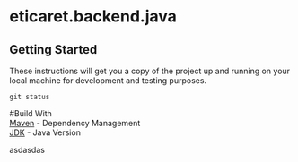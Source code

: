 # eticaret.backend.java
## Getting Started </br>
These instructions will get you a copy of the project up and running on your local machine for development and testing purposes.

`git status` </br>

#Build With </br>
[Maven](https://maven.apache.org/download.cgi) - Dependency Management </br>
[JDK](https://www.oracle.com/java/technologies/javase/jdk17-archive-downloads.html) - Java Version

asdasdas